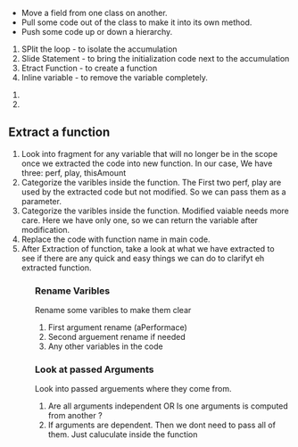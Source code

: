 

<ul>
<li> Move a field from one class on another.</li>
<li> Pull some code out of the class to make it into its own method.</li>
<li> Push some code up or down a hierarchy.</li>
</ul>


1. SPlit the loop - to isolate the accumulation
2. Slide Statement - to bring the initialization code next to the accumulation
3. Etract Function - to create a function
4. Inline variable - to remove the variable completely.


<ol>
   <li> </li>
   <li> </li> 
</ol>

## Extract a function
  
<ol>
   <li> Look into fragment for any variable that will no longer be in the scope once we extracted the code into new function. In our case, We have three: perf, play, thisAmount</li>
  <li> Categorize the varibles inside the function. The First two perf, play are used by the extracted code but not modified. So we can pass them as a parameter. </li> 
  <li> Categorize the varibles inside the function.  Modified vaiable needs more care. Here we have only one, so we can return the variable after modification. </li> 
  <li> Replace the code with function name in main code. </li>
  <li> After Extraction of function, take a look at what we have extracted to see if there are any quick and easy things we can do to clarifyt eh extracted function.</li>
<ol>
  
   
### Rename Varibles
  Rename some varibles to make them clear
<ol>
   <li> First argument rename (aPerformace)</li>
   <li> Second arguement rename if needed </li> 
   <li> Any other variables in the code  </li> 
</ol> 
  
### Look at passed Arguments
  Look into passed arguements where they come from. 
<ol>
   <li> Are all arguments independent OR Is one arguments is computed from another ? </li>
   <li> If arguments are dependent. Then we dont need to pass all of them. Just caluculate inside the function </li> 
</ol>
 

  
 
